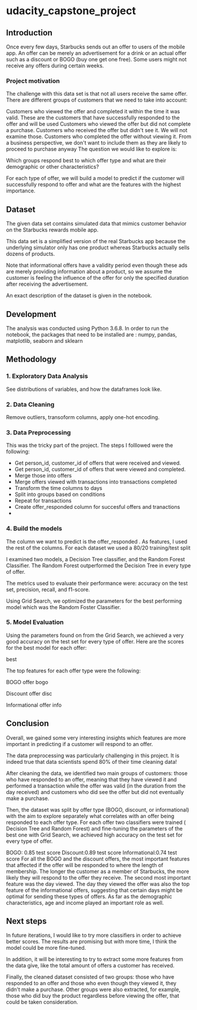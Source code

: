 # udacity_capstone_project

## Introduction
Once every few days, Starbucks sends out an offer to users of the mobile app. An offer can be merely an advertisement for a drink or an actual offer such as a discount or BOGO (buy one get one free). Some users might not receive any offers during certain weeks.

### Project motivation
The challenge with this data set is that not all users receive the same offer. There are different groups of customers that we need to take into account:

Customers who viewed the offer and completed it within the time it was valid. These are the customers that have successfully responded to the offer and will be used
Customers who viewed the offer but did not complete a purchase. 
Customers who received the offer but didn't see it. We will not examine those.
Customers who completed the offer without viewing it. From a business perspective, we don't want to include them as they are likely to proceed to purchase anyway
The question we would like to explore is: 

Which groups respond best to which offer type and what are their demographic or other characteristics?

For each type of offer, we will build a model to predict if the customer will successfully respond to offer and what are the features with the highest importance.

## Dataset
The given data set contains simulated data that mimics customer behavior on the Starbucks rewards mobile app. 

This data set is a simplified version of the real Starbucks app because the underlying simulator only has one product whereas Starbucks actually sells dozens of products.

Note that informational offers have a validity period even though these ads are merely providing information about a product, so we assume the customer is feeling the influence of the offer for only the specified duration after receiving the advertisement.

An exact description of the dataset is given in the notebook.

## Development
The analysis was conducted using Python 3.6.8. In order to run the notebook, the packages that need to be installed are : numpy, pandas, matplotlib, seaborn and sklearn

## Methodology
### 1. Exploratory Data Analysis
See distributions of variables, and how the dataframes look like.

### 2. Data Cleaning
Remove outliers, transoform columns, apply one-hot encoding.

### 3. Data Preprocessing
This was the tricky part of the project. The steps I folllowed were the following:

- Get person_id, customer_id of offers that were received and viewed.
- Get person_id, customer_id of offers that were viewed and completed.
- Merge those into offers
- Merge offers viewed with transactions into transactions completed
- Transform the time columns to days
- Split into groups based on conditions
- Repeat for transactions
- Create offer_responded column for succesful offers and tranactions
- 
### 4. Build the models
The column we want to predict is the offer_responded . As features, I used the rest of the columns. For each dataset we used a 80/20 training/test split

I examined two models, a Decision Tree classifier, and the Random Forest Classifier. The Random Forest outperformed the Decision Tree in every type of offer.

The metrics used to evaluate their performance were: accuracy on the test set, precision, recall, and f1-score.

Using Grid Search, we optimized the parameters for the best performing model which was the Random Foster Classifier.

### 5. Model Evaluation
Using the parameters found on from the Grid Search, we achieved a very good accuracy on the test set for every type of offer.  Here are the scores for the best model for each offer:

best

The top features for each offer type were the following:

BOGO offer
bogo

Discount offer
disc

Informational offer
info

## Conclusion
Overall, we gained some very interesting insights which features are more important in predicting if a customer will respond to an offer.

The data preprocessing was particularly challenging in this project. It is indeed true that data scientists spend 80% of their time cleaning data!

After cleaning the data, we identified two main groups of customers: those who have responded to an offer, meaning that they have viewed it and performed a transaction while the offer was valid (in the duration from the day received) and customers who did see the offer but did not eventually make a purchase.

Then, the dataset was split by offer type (BOGO, discount, or informational) with the aim to explore separately what correlates with an offer being responded to each offer type. For each offer two classifiers were trained ( Decision Tree and Random Forest) and fine-tuning the parameters of the best one with Grid Search, we achieved high accuracy on the test set for every type of offer. 

BOGO: 0.85 test score
Discount:0.89 test score
Informational:0.74 test score
For all the BOGO and the discount offers, the most important features that affected if the offer will be responded to where the length of membership. The longer the customer as a member of Starbucks, the more likely they will respond to the offer they receive.  The second most important feature was the day viewed. The day they viewed the offer was also the top feature of the informational offers, suggesting that certain days might be optimal for sending these types of offers. As far as the demographic characteristics, age and income played an important role as well.

## Next steps
In future iterations, I would like to try more classifiers in order to achieve better scores. The results are promising but with more time, I think the model could be more fine-tuned.

In addition, it will be interesting to try to extract some more features from the data give, like the total amount of offers a customer has received.

Finally, the cleaned dataset consisted of two groups: those who have responded to an offer and those who even though they viewed it, they didn't make a purchase. Other groups were also extracted, for example, those who did buy the product regardless before viewing the offer, that could be taken consideration.
